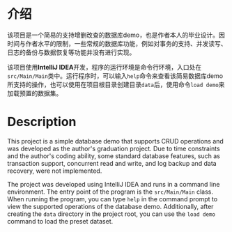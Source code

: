 # 介绍

该项目是一个简易的支持增删改查的数据库demo，也是作者本人的毕业设计。因时间与作者水平的限制，一些常规的数据库功能，例如对事务的支持、并发读写、日志的备份与数据恢复等功能并没有进行实现。

该项目使用**IntelliJ IDEA**开发，程序的运行环境是命令行环境，入口处在`src/Main/Main`类中。运行程序时，可以输入`help`命令来查看该简易数据库demo所支持的操作，也可以使用在项目根目录创建目录`data`后，使用命令`load demo`来加载预置的数据集。

# Description

This project is a simple database demo that supports CRUD operations and was developed as the author's graduation project. Due to time constraints and the author's coding ability, some standard database features, such as transaction support, concurrent read and write, and log backup and data recovery, were not implemented.

The project was developed using IntelliJ IDEA and runs in a command line environment. The entry point of the program is the `src/Main/Main` class. When running the program, you can type `help` in the command prompt to view the supported operations of the database demo. Additionally, after creating the `data` directory in the project root, you can use the `load demo` command to load the preset dataset.

